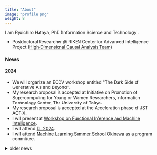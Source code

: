 ```yaml
---
title: "About"
image: "profile.png"
weight: 8
---
```


I am Ryuichiro Hataya, PhD (Information Science and Technology).

* Postdoctoral Researcher @ RIKEN Center for Advanced Intelligence Project ([High-Dimensional Causal Analysis Team](https://www.riken.jp/en/research/labs/aip/generic_tech/highdim_cause_anl/index.html))

### News

#### 2024

* We will organize an ECCV workshop entitled "The Dark Side of Generative AIs and Beyond".
* My research proposal is accepted at Initiative on Promotion of Supercomputing for Young or Women Researchers, Information Technology Center, The University of Tokyo.
* My research proposal is accepted at the Acceleration phase of JST ACT-X.
* I will present at [Workshop on Functional Inference and Machine Intelligence](https://ismseminar.github.io/fimi2024/).
* I will attend [DL 2024](https://sites.google.com/view/dl2024/).
* I will attend [Machine Learning Summer School Okinawa](https://groups.oist.jp/mlss/) as a program committee.

<details>
<summary>older news</summary>

#### 2023

* Our paper "Sketch-based Semantic Retrieval of Medical Images" (Kobayashi et al.) has been accepted at Medical Image Analysis.
* We will present "Non-commutative $C^\ast$-algebra Net" at [QTML 2023](https://qtml-2023.web.cern.ch/) @ Geneve, Switzerland.
* Our paper "An Empirical Investigation of Pre-trained Model Selection for Out-of-Distribution Generalization and Calibration" (Naganuma & Hataya) has been accepted at ICCV Workshop 2023 on Uncertainty Quantification for Computer Vision.
* I will visit Nicolaus Copernicus University Poland from Sep 25th to 30th.
* Our paper "Will Large-scale Generative Models Corrupt Future Datasets?" has been accepted at ICCV 2023.
* Our paper "Towards AI-driven radiology education: A self-supervised segmentation-based framework for high-precision medical image editing" (Kobayashi et al.) has been accepted at MICCAI 2023 as an oral presentation.


* I will visit MILA at Montreal and attend CVPR in June.
* I will give a talk at UTokyo ICEPP.
* I will visit IIT at Genova in May.
* I will attend AISTATS at Valencia in April.
* I will visit Vietnam Institute for Advanced Study in Mathematics at Hanoi in April.
* I will visit EPFL CIS (Switzerland) and Fraunhofer IIS (Germany) from 8th to 15th March 2023.
* Our paper "Nyström Method for Accurate and Scalable Implicit Differentiation" has been accepted at AISTATS 2023.


#### 2022

* I joined RIKEN ADSP and RIKEN AIP as a postdoctral researcher
* I recieved a doctal degree as a representative student of the graduate school of Information Science and Techonology, UTokyo.
* I defended my PhD thesis.
* I visited IIT (Genova, Italy) from July 8th.
* Our paper "DJMix: Unsupervised Task-agnostic Image Augmentation for Improving Robustness of Convolutional Neural Networks" is accepted to IJCNN 2022.


#### 2021

* I visited IIT (Genova, Italy) from October 1st to December 17th.
* Our paper "Meta Approach to Data Augmentation Optimization" is accepted to WACV 2022.
* My research proposal has been accepted in JST's ACT-X.
* [Call for NeurIPS meetups](https://neurips.cc/Conferences/2021/CallForMeetups) is now out! 
* I will present about Faster AutoAugment and its applications at [AIP Open seminar](https://c5dc59ed978213830355fc8978.doorkeeper.jp/events/115877).
* Our paper ["Graph Energy-based Model for Molecular Graph Generation"](https://openreview.net/forum?id=I2AD-xWJ2-J) is accepted at EBM workshop 2021 as a contributed talk.
* I will serve as a meetup chair for NeurIPS 2021.
* My research proposal has been accepted in JSPS's travel grant.
* My research proposals have been accepted by Microsoft Research Asia, and RIISE at UTokyo.
* We organized a NeurIPS meetup and Women in ML in Japan: https://neuripsmeetupjapan.github.io.
* Our paper "Decomposing Normal and Abnormal Features of Medical Images for Content-based Image Retrieval" is accepted at ML4H 2020.

</details>